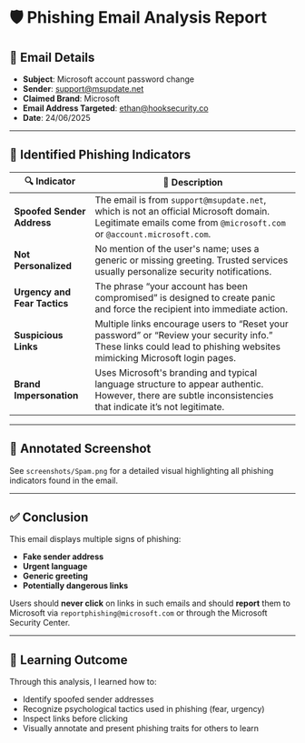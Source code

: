 # 🛡️ Phishing Email Analysis Report

## 📧 Email Details
- **Subject**: Microsoft account password change
- **Sender**: support@msupdate.net
- **Claimed Brand**: Microsoft
- **Email Address Targeted**: ethan@hooksecurity.co
- **Date**: 24/06/2025

---

## 🚨 Identified Phishing Indicators

| 🔍 Indicator | 🚩 Description |
|--------------|----------------|
| **Spoofed Sender Address** | The email is from `support@msupdate.net`, which is not an official Microsoft domain. Legitimate emails come from `@microsoft.com` or `@account.microsoft.com`. |
| **Not Personalized** | No mention of the user's name; uses a generic or missing greeting. Trusted services usually personalize security notifications. |
| **Urgency and Fear Tactics** | The phrase “your account has been compromised” is designed to create panic and force the recipient into immediate action. |
| **Suspicious Links** | Multiple links encourage users to “Reset your password” or “Review your security info.” These links could lead to phishing websites mimicking Microsoft login pages. |
| **Brand Impersonation** | Uses Microsoft's branding and typical language structure to appear authentic. However, there are subtle inconsistencies that indicate it’s not legitimate. |

---

## 📸 Annotated Screenshot

See `screenshots/Spam.png` for a detailed visual highlighting all phishing indicators found in the email.

---

## ✅ Conclusion

This email displays multiple signs of phishing:
- **Fake sender address**
- **Urgent language**
- **Generic greeting**
- **Potentially dangerous links**

Users should **never click** on links in such emails and should **report** them to Microsoft via `reportphishing@microsoft.com` or through the Microsoft Security Center.

---

## 🧠 Learning Outcome

Through this analysis, I learned how to:
- Identify spoofed sender addresses
- Recognize psychological tactics used in phishing (fear, urgency)
- Inspect links before clicking
- Visually annotate and present phishing traits for others to learn
